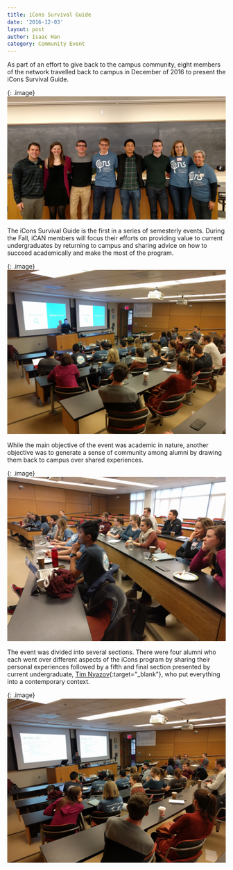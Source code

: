 ```yaml
---
title: iCons Survival Guide
date: '2016-12-03'
layout: post
author: Isaac Han
category: Community Event
---
```

As part of an effort to give back to the campus community, eight members of the network travelled back to campus in December of 2016 to present the iCons Survival Guide.

{: .image}
<img src="/img/2016-12-03-icons-survival-guide/IMG_20161203_121554980.jpg" width="800"/>
 
The iCons Survival Guide is the first in a series of semesterly events. During the Fall, iCAN members will focus their efforts on providing value to current undergraduates by returning to campus and sharing advice on how to succeed academically and make the most of the program.

{: .image}
<img src="/img/2016-12-03-icons-survival-guide/IMG_20161203_135016.jpg" width="800"/>
 
While the main objective of the event was academic in nature, another objective was to generate a sense of community among alumni by drawing them back to campus over shared experiences.

{: .image}
<img src="/img/2016-12-03-icons-survival-guide/IMG_20161203_140533.jpg" width="800"/>
 
The event was divided into several sections. There were four alumni who each went over different aspects of the iCons program by sharing their personal experiences followed by a fifth and final section presented by current undergraduate, [Tim Nyazov](https://www.linkedin.com/in/timurniyazov/){:target="_blank"}, who put everything into a contemporary context.

{: .image}
<img src="/img/2016-12-03-icons-survival-guide/IMG_20161203_140505.jpg" width="800"/>
